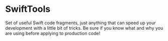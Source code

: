 # SwiftTools
Set of useful Swift code fragments, just anything that can speed up your development with a little bit of tricks. Be sure if you know what and why you are using before applying to production code!

